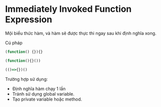 # Immediately Invoked Function Expression

Mội biểu thức hàm, và hàm sẽ được thực thi ngay sau khi định nghĩa xong.

Cú pháp

```js
(function() {}){}

(function(){}())

(()=>{})()
```

Trường hợp sử dụng:

- Định nghĩa hàm chạy 1 lần
- Tránh sử dụng global variable.
- Tạo private variable hoặc method.

